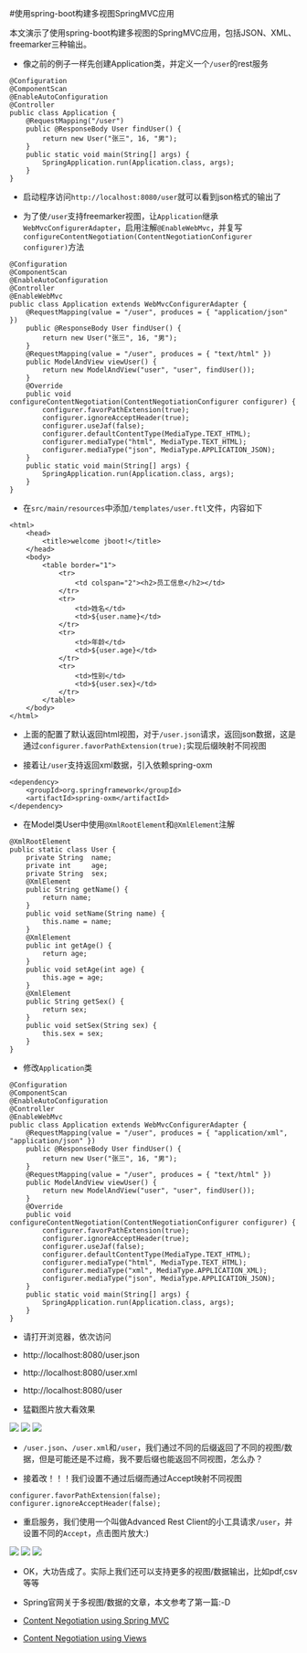 #使用spring-boot构建多视图SpringMVC应用

本文演示了使用spring-boot构建多视图的SpringMVC应用，包括JSON、XML、freemarker三种输出。

*  像之前的例子一样先创建Application类，并定义一个`/user`的rest服务

```
@Configuration
@ComponentScan
@EnableAutoConfiguration
@Controller
public class Application {
	@RequestMapping("/user")
	public @ResponseBody User findUser() {
		return new User("张三", 16, "男");
	}
	public static void main(String[] args) {
		SpringApplication.run(Application.class, args);
	}
}
```

*  启动程序访问`http://localhost:8080/user`就可以看到json格式的输出了

*  为了使`/user`支持freemarker视图，让`Application`继承`WebMvcConfigurerAdapter`，启用注解`@EnableWebMvc`，并复写`configureContentNegotiation(ContentNegotiationConfigurer configurer)`方法

```
@Configuration
@ComponentScan
@EnableAutoConfiguration
@Controller
@EnableWebMvc
public class Application extends WebMvcConfigurerAdapter {
	@RequestMapping(value = "/user", produces = { "application/json" })
	public @ResponseBody User findUser() {
		return new User("张三", 16, "男");
	}
	@RequestMapping(value = "/user", produces = { "text/html" })
	public ModelAndView viewUser() {
		return new ModelAndView("user", "user", findUser());
	}
	@Override
	public void configureContentNegotiation(ContentNegotiationConfigurer configurer) {
		configurer.favorPathExtension(true);
		configurer.ignoreAcceptHeader(true);
		configurer.useJaf(false);
		configurer.defaultContentType(MediaType.TEXT_HTML);
		configurer.mediaType("html", MediaType.TEXT_HTML);
		configurer.mediaType("json", MediaType.APPLICATION_JSON);
	}
	public static void main(String[] args) {
		SpringApplication.run(Application.class, args);
	}
}
```

*  在`src/main/resources`中添加`/templates/user.ftl`文件，内容如下

```
<html> 
	<head> 
		<title>welcome jboot!</title> 
	</head> 
	<body>
		<table border="1">
			<tr>
				<td colspan="2"><h2>员工信息</h2></td>
			</tr>
			<tr>
				<td>姓名</td>
				<td>${user.name}</td>
			</tr>
			<tr>
				<td>年龄</td>
				<td>${user.age}</td>
			</tr>
			<tr>
				<td>性别</td>
				<td>${user.sex}</td>
			</tr>
		</table>
	</body> 
</html> 
```

*  上面的配置了默认返回html视图，对于`/user.json`请求，返回json数据，这是通过`configurer.favorPathExtension(true);`实现后缀映射不同视图

*  接着让`/user`支持返回xml数据，引入依赖spring-oxm
 
```
<dependency>
	<groupId>org.springframework</groupId>
	<artifactId>spring-oxm</artifactId>
</dependency>
```

*  在Model类User中使用`@XmlRootElement`和`@XmlElement`注解

```
@XmlRootElement
public static class User {
	private String	name;
	private int		age;
	private String	sex;
	@XmlElement
	public String getName() {
		return name;
	}
	public void setName(String name) {
		this.name = name;
	}
	@XmlElement
	public int getAge() {
		return age;
	}
	public void setAge(int age) {
		this.age = age;
	}
	@XmlElement
	public String getSex() {
		return sex;
	}
	public void setSex(String sex) {
		this.sex = sex;
	}
}
```

*  修改`Application`类
  
```
@Configuration
@ComponentScan
@EnableAutoConfiguration
@Controller
@EnableWebMvc
public class Application extends WebMvcConfigurerAdapter {
	@RequestMapping(value = "/user", produces = { "application/xml", "application/json" })
	public @ResponseBody User findUser() {
		return new User("张三", 16, "男");
	}
	@RequestMapping(value = "/user", produces = { "text/html" })
	public ModelAndView viewUser() {
		return new ModelAndView("user", "user", findUser());
	}
	@Override
	public void configureContentNegotiation(ContentNegotiationConfigurer configurer) {
		configurer.favorPathExtension(true);
		configurer.ignoreAcceptHeader(true);
		configurer.useJaf(false);
		configurer.defaultContentType(MediaType.TEXT_HTML);
		configurer.mediaType("html", MediaType.TEXT_HTML);
		configurer.mediaType("xml", MediaType.APPLICATION_XML);
		configurer.mediaType("json", MediaType.APPLICATION_JSON);
	}
	public static void main(String[] args) {
		SpringApplication.run(Application.class, args);
	}
}
```

*  请打开浏览器，依次访问
  *  http://localhost:8080/user.json
  *  http://localhost:8080/user.xml
  *  http://localhost:8080/user
 
*  猛戳图片放大看效果

![](../resources/2014-10-28-jboot-multiviews-application/1.jpg)
![](../resources/2014-10-28-jboot-multiviews-application/2.jpg)
![](../resources/2014-10-28-jboot-multiviews-application/3.jpg)

*  `/user.json`、`/user.xml`和`/user`，我们通过不同的后缀返回了不同的视图/数据，但是可能还是不过瘾，我不要后缀也能返回不同视图，怎么办？

*  接着改！！！我们设置不通过后缀而通过Accept映射不同视图

```
configurer.favorPathExtension(false);
configurer.ignoreAcceptHeader(false);
```

*  重启服务，我们使用一个叫做Advanced Rest Client的小工具请求`/user`，并设置不同的`Accept`，点击图片放大:)

![](../resources/2014-10-28-jboot-multiviews-application/4.jpg)
![](../resources/2014-10-28-jboot-multiviews-application/5.jpg)
![](../resources/2014-10-28-jboot-multiviews-application/6.jpg)

*  OK，大功告成了。实际上我们还可以支持更多的视图/数据输出，比如pdf,csv等等

*  Spring官网关于多视图/数据的文章，本文参考了第一篇:-D
  *  [Content Negotiation using Spring MVC](http://spring.io/blog/2013/05/11/content-negotiation-using-spring-mvc)
  *  [Content Negotiation using Views](http://spring.io/blog/2013/06/03/content-negotiation-using-views)